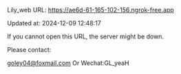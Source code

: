 Lily_web URL: https://ae6d-61-165-102-156.ngrok-free.app

Updated at: 2024-12-09 12:48:17

If you cannot open this URL, the server might be down.

Please contact: 

goley04@foxmail.com Or Wechat:GL_yeaH